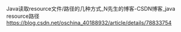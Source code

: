 Java读取resource文件/路径的几种方式_N先生的博客-CSDN博客_java resource路径
<https://blog.csdn.net/oschina_40188932/article/details/78833754>
